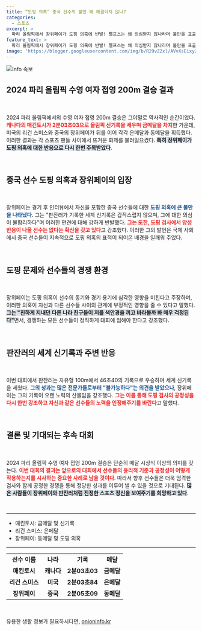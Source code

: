 ```yaml
---
title: “도핑 의혹” 중국 선수의 불만 왜 해결되지 않나?
categories:
  - 스포츠
excerpt: >
  파리 올림픽에서 장위페이가 도핑 의혹에 반발! 펠프스는 왜 의심받지 않나라며 불만을 표출했는데... 그의 발언이 불러일으키는 파장은? 클릭해 확인하세요!
feature_text: >
  파리 올림픽에서 장위페이가 도핑 의혹에 반발! 펠프스는 왜 의심받지 않나라며 불만을 표출했는데... 그의 발언이 불러일으키는 파장은? 클릭해 확인하세요!
image: 'https://blogger.googleusercontent.com/img/b/R29vZ2xl/AVvXsEixyZcFfHzMRdzZMjFBmAUKJYCLCGyLL1o632UiGVXcaFdKo_bkvkuCioo0uUKlGfBVcT3P84aROyZIXSBEx3Aw5nCQ3pTgDom1WDC4m8eifvWiAmWEEVb4x6G_l8C0QH225ldMjyaFvpxGEBGNO37VmDTDMHGhJPq73UglMfDca1-0aw/s1600/blogspot.png'
---
```


<p><img src="https://blogger.googleusercontent.com/img/b/R29vZ2xl/AVvXsEixyZcFfHzMRdzZMjFBmAUKJYCLCGyLL1o632UiGVXcaFdKo_bkvkuCioo0uUKlGfBVcT3P84aROyZIXSBEx3Aw5nCQ3pTgDom1WDC4m8eifvWiAmWEEVb4x6G_l8C0QH225ldMjyaFvpxGEBGNO37VmDTDMHGhJPq73UglMfDca1-0aw/s1600/blogspot.png" alt="info 속보" /></p>

<h2 data-ke-size="size26">2024 파리 올림픽 수영 여자 접영 200m 결승 결과</h2>

<p data-ke-size="size16">&nbsp;</p>

<p>2024 파리 올림픽에서의 수영 여자 접영 200m 결승은 그야말로 역사적인 순간이었다. <b><span style="color: #ee2323;">캐나다의 매킨토시가 2분03초03으로 올림픽 신기록을 세우며 금메달을 차지</span></b>한 가운데, 미국의 리건 스미스와 중국의 장위페이가 뒤를 이어 각각 은메달과 동메달을 획득했다. 이러한 결과는 각 스포츠 팬들 사이에서 뜨거운 화제를 불러일으켰다. <b><span style="background-color: #21538527;">특히 장위페이가 도핑 의혹에 대한 반응으로 다시 한번 주목받았다</span></b>.</p>

<p data-ke-size="size16">&nbsp;</p>

<h2 data-ke-size="size26">중국 선수 도핑 의혹과 장위페이의 입장</h2>

<p data-ke-size="size16">&nbsp;</p>

<p>장위페이는 경기 후 인터뷰에서 자신을 포함한 중국 선수들에 대한 <b><span style="color: #1a5490;">도핑 의혹에 큰 불만을 나타냈다</span></b>. 그는 "판잔러가 기록한 세계 신기록은 갑작스럽지 않으며, 그에 대한 의심이 불합리하다"며 이러한 편견에 대해 강하게 반발했다. <b><span style="color: #ee2323;">그는 또한, 도핑 검사에서 양성 반응이 나올 선수는 없다는 확신을 갖고 있다</span></b>고 강조했다. 이러한 그의 발언은 국제 사회에서 중국 선수들이 지속적으로 도핑 의혹의 표적이 되어온 배경을 일깨워 주었다.</p>

<p data-ke-size="size16">&nbsp;</p>

<h2 data-ke-size="size26">도핑 문제와 선수들의 경쟁 환경</h2>

<p data-ke-size="size16">&nbsp;</p>

<p>장위페이는 도핑 의혹이 선수의 동기와 경기 용기에 심각한 영향을 미친다고 주장하며, 이러한 의혹이 자신과 다른 선수들 사이의 관계에 부정적인 영향을 줄 수 있다고 말했다. <b><span style="background-color: #21538527;">그는 "친하게 지내던 다른 나라 친구들이 저를 색안경을 끼고 바라볼까 봐 매우 걱정된다"</span></b>면서, 경쟁하는 모든 선수들이 정직하게 대회에 임해야 한다고 강조했다.</p>

<p data-ke-size="size16">&nbsp;</p>

<h2 data-ke-size="size26">판잔러의 세계 신기록과 주변 반응</h2>

<p data-ke-size="size16">&nbsp;</p>

<p>이번 대회에서 판잔러는 자유형 100m에서 46초40의 기록으로 우승하며 세계 신기록을 세웠다. <b><span style="color: #1a5490;">그의 성과는 많은 전문가들로부터 "불가능하다"는 의견을 받았으나</span></b>, 장위페이는 그의 기록이 오랜 노력의 산물임을 강조했다. <b><span style="color: #ee2323;">그는 이를 통해 도핑 검사의 공정성을 다시 한번 강조하고 자신과 같은 선수들의 노력을 인정해주기를 바란다</span></b>고 말했다.</p>

<p data-ke-size="size16">&nbsp;</p>

<h2 data-ke-size="size26">결론 및 기대되는 후속 대회</h2>

<p data-ke-size="size16">&nbsp;</p>

<p>2024 파리 올림픽 수영 여자 접영 200m 결승은 단순히 메달 시상식 이상의 의미를 갖는다. <b><span style="color: #ee2323;">이번 대회의 결과는 앞으로의 대회에서 선수들의 윤리적 기준과 공정성이 어떻게 작용하는지를 시사하는 중요한 사례로 남을 것이다</span></b>. 따라서 향후 선수들은 더욱 엄격한 검사와 함께 공정한 경쟁을 통해 정당한 성과를 이루어 낼 수 있을 것으로 기대된다. <b><span style="background-color: #21538527;">많은 사람들이 장위페이와 판잔러처럼 진정한 스포츠 정신을 보여주기를 희망하고 있다</span></b>.</p>

<p data-ke-size="size16">&nbsp;</p>

<hr />

<ul>
    <li>매킨토시: 금메달 및 신기록</li>
    <li>리건 스미스: 은메달</li>
    <li>장위페이: 동메달 및 도핑 의혹</li>
</ul>

<hr />

<table style="width: 100%; border-collapse: collapse;">
    <tr>
        <td style="text-align: center; height: 17px;"><b>선수 이름</b></td>
        <td style="text-align: center; height: 17px;"><b>나라</b></td>
        <td style="text-align: center; height: 17px;"><b>기록</b></td>
        <td style="text-align: center; height: 17px;"><b>메달</b></td>
    </tr>
    <tr>
        <td style="text-align: center; height: 17px;"><b>매킨토시</b></td>
        <td style="text-align: center; height: 17px;"><b>캐나다</b></td>
        <td style="text-align: center; height: 17px;"><b>2분03초03</b></td>
        <td style="text-align: center; height: 17px;"><b>금메달</b></td>
    </tr>
    <tr>
        <td style="text-align: center; height: 17px;"><b>리건 스미스</b></td>
        <td style="text-align: center; height: 17px;"><b>미국</b></td>
        <td style="text-align: center; height: 17px;"><b>2분03초84</b></td>
        <td style="text-align: center; height: 17px;"><b>은메달</b></td>
    </tr>
    <tr>
        <td style="text-align: center; height: 17px;"><b>장위페이</b></td>
        <td style="text-align: center; height: 17px;"><b>중국</b></td>
        <td style="text-align: center; height: 17px;"><b>2분05초09</b></td>
        <td style="text-align: center; height: 17px;"><b>동메달</b></td>
    </tr>
</table>

<p data-ke-size="size16">&nbsp;</p>
유용한 생활 정보가 필요하시다면, <a href="https://onioninfo.kr" rel="dofollow">onioninfo.kr</a>


